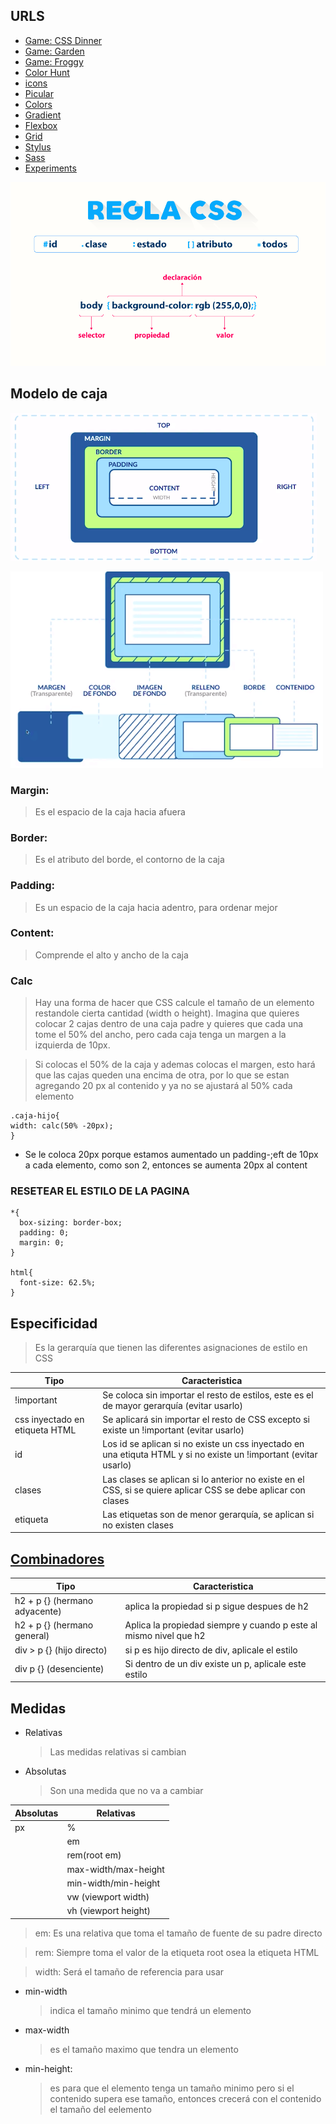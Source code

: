 ## URLS

- [Game: CSS Dinner](https://flukeout.github.io/)
- [Game: Garden](https://cssgridgarden.com/#es)
- [Game: Froggy](https://flexboxfroggy.com/#es)
- [Color Hunt](https://colorhunt.co/)
- [icons](https://iconos8.es/)
- [Picular](https://picular.co/Video)
- [Colors](https://coolors.co/)
- [Gradient](https://cssgradient.io/gradient-backgrounds/)
- [Flexbox](https://css-tricks.com/snippets/css/a-guide-to-flexbox/)
- [Grid](https://css-tricks.com/snippets/css/complete-guide-grid/)
- [Stylus](https://stylus-lang.com/)
- [Sass](https://sass-lang.com/guide)
- [Experiments](https://labs.jensimmons.com/)

![CSS](./imgs/reglacss.png)

## Modelo de caja

![CSS](./imgs/mdc.png)

![CSS](./imgs/mdcd.png)

### Margin:

> Es el espacio de la caja hacia afuera

### Border:

> Es el atributo del borde, el contorno de la caja

### Padding:

> Es un espacio de la caja hacia adentro, para ordenar mejor

### Content:

> Comprende el alto y ancho de la caja

### Calc

> Hay una forma de hacer que CSS calcule el tamaño de un elemento restandole cierta cantidad (width o height). Imagina que quieres colocar 2 cajas dentro de una caja padre y quieres que cada una tome el 50% del ancho, pero cada caja tenga un margen a la izquierda de 10px.

> Si colocas el 50% de la caja y ademas colocas el margen, esto hará que las cajas queden una encima de otra, por lo que se estan agregando 20 px al contenido y ya no se ajustará al 50% cada elemento

```
.caja-hijo{
width: calc(50% -20px);
}
```

- Se le coloca 20px porque estamos aumentado un padding-;eft de 10px a cada elemento, como son 2, entonces se aumenta 20px al content

### RESETEAR EL ESTILO DE LA PAGINA

```
*{
  box-sizing: border-box;
  padding: 0;
  margin: 0;
}

html{
  font-size: 62.5%;
}
```

## Especificidad

> Es la gerarquía que tienen las diferentes asignaciones de estilo en CSS

| Tipo                           | Caracteristica                                                                                                   |
| ------------------------------ | ---------------------------------------------------------------------------------------------------------------- |
| !important                     | Se coloca sin importar el resto de estilos, este es el de mayor gerarquía (evitar usarlo)                        |
| css inyectado en etiqueta HTML | Se aplicará sin importar el resto de CSS excepto si existe un !important (evitar usarlo)                         |
| id                             | Los id se aplican si no existe un css inyectado en una etiquta HTML y si no existe un !important (evitar usarlo) |
| clases                         | Las clases se aplican si lo anterior no existe en el CSS, si se quiere aplicar CSS se debe aplicar con clases    |
| etiqueta                       | Las etiquetas son de menor gerarquía, se aplican si no existen clases                                            |

## [Combinadores](https://developer.mozilla.org/en-US/docs/Learn/CSS/Building_blocks/Selectors/Combinators)

| Tipo                          | Caracteristica                                                    |
| ----------------------------- | ----------------------------------------------------------------- |
| h2 + p {} (hermano adyacente) | aplica la propiedad si p sigue despues de h2                      |
| h2 + p {} (hermano general)   | Aplica la propiedad siempre y cuando p este al mismo nivel que h2 |
| div > p {} (hijo directo)     | si p es hijo directo de div, aplicale el estilo                   |
| div p {} (desenciente)        | Si dentro de un div existe un p, aplicale este estilo             |

## Medidas

- Relativas

  > Las medidas relativas si cambian

- Absolutas
  > Son una medida que no va a cambiar

| Absolutas | Relativas            |
| --------- | -------------------- |
| px        | %                    |
|           | em                   |
|           | rem(root em)         |
|           | max-width/max-height |
|           | min-width/min-height |
|           | vw (viewport width)  |
|           | vh (viewport height) |

> em: Es una relativa que toma el tamaño de fuente de su padre directo

> rem: Siempre toma el valor de la etiqueta root osea la etiqueta HTML

> width: Será el tamaño de referencia para usar

- min-width
  > indica el tamaño minimo que tendrá un elemento
- max-width

  > es el tamaño maximo que tendra un elemento

- min-height:
  > es para que el elemento tenga un tamaño minimo pero si el contenido supera ese tamaño, entonces crecerá con el contenido el tamaño del eelemento
